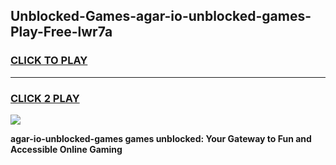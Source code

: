 
## Unblocked-Games-agar-io-unblocked-games-Play-Free-lwr7a
<h3>
<a href="https://premium76.site?title=agar-io-unblocked-games&ref=10A">CLICK TO PLAY</a></h3>
<hr>

<h3>
<a href="https://premium76.site?title=agar-io-unblocked-games&ref=10A">CLICK 2 PLAY</a>
  
</h3>

<a href="https://premium76.site?title=agar-io-unblocked-games&ref=10A"><img src="https://clearcache.store/games.png"></a>


**agar-io-unblocked-games games unblocked: Your Gateway to Fun and Accessible Online Gaming**

